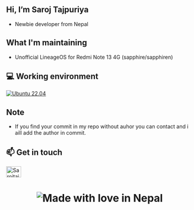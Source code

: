 ## Hi, I’m Saroj Tajpuriya
- Newbie developer from Nepal

##  What I'm maintaining
- Unofficial LineageOS for Redmi Note 13 4G (sapphire/sapphiren)
## 💻 Working environment
[![Ubuntu 22.04](https://img.shields.io/badge/Ubuntu-22.04-orange?style=flat-square&logo=ubuntu&logoColor=ffffff)](https://releases.ubuntu.com/22.04/)

##  Note
- If you find your commit in my repo without auhor you can contact and i aill add the author in commit.

## 📫 Get in touch
<p align="left">
<a href="https://t.me/Sarojtaj77" target="blank"><img align="center" src="https://cdn.jsdelivr.net/npm/simple-icons@3.0.1/icons/telegram.svg" alt="Sarojtaj77" height="30" width="40" /></a>

<h1 align="center">

![Made with love in Nepal](https://madewithlove.now.sh/np?heart=true&text=Made+with+love+in+Nepal)
</h1>
